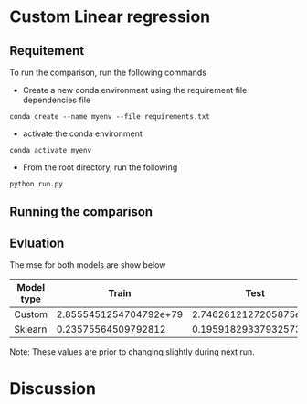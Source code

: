# Custom Linear regression


## Requitement
To run the comparison, run the following commands
* Create a new conda environment using the requirement file dependencies file 

```
conda create --name myenv --file requirements.txt
```
* activate the conda environment 
```
conda activate myenv
```
* From the root directory, run the following
```
python run.py
```

## Running the comparison


## Evluation
The mse for both models are show below


| Model type  | Train               | Test               |
|---|------------------------|------------------------|
| Custom| 2.8555451254704792e+79 | 2.7462612127205875e+79 |
| Sklearn | 0.23575564509792812    | 0.19591829337932573    |

Note: These values are prior to changing slightly during next run.

# Discussion
